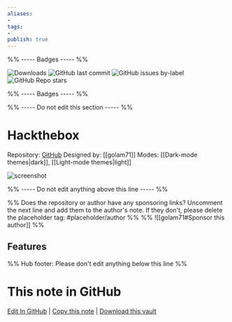```yaml
---
aliases:
- 
tags: 
- 
publish: true
---
```


%% ----- Badges ----- %%

![Downloads](https://img.shields.io/badge/downloads-1217-573E7A?style=for-the-badge&logo=)
![GitHub last commit](https://img.shields.io/github/last-commit/golam71/obsidian-hackthebox?color=573E7A&label=last%20update&logo=github&style=for-the-badge)
![GitHub issues by-label](https://img.shields.io/github/issues/golam71/obsidian-hackthebox/help%20wanted?color=573E7A&logo=github&style=for-the-badge) 
![GitHub Repo stars](https://img.shields.io/github/stars/golam71/obsidian-hackthebox?color=573E7A&logo=github&style=for-the-badge)

%% ----- Badges ----- %%

%% ----- Do not edit this section ----- %%

# Hackthebox

Repository: [GitHub](https://github.com/golam71/obsidian-hackthebox)
Designed by: [[golam71]]
Modes: [[Dark-mode themes|dark]], [[Light-mode themes|light]]



![screenshot](https://github.com/golam71/obsidian-hackthebox/raw/HEAD/dark.png)

%% ----- Do not edit anything above this line ----- %% 

%% Does the repository or author have any sponsoring links? Uncomment the next line and add them to the author's note. If they don't, please delete the placeholder tag: #placeholder/author %%
%% ![[golam71#Sponsor this author]] %%


## Features



%% Hub footer: Please don't edit anything below this line %%

# This note in GitHub

<span class="git-footer">[Edit In GitHub](https://github.dev/obsidian-community/obsidian-hub/blob/main/02%20-%20Community%20Expansions/02.05%20All%20Community%20Expansions/Themes/Hackthebox.md "git-hub-edit-note") | [Copy this note](https://raw.githubusercontent.com/obsidian-community/obsidian-hub/main/02%20-%20Community%20Expansions/02.05%20All%20Community%20Expansions/Themes/Hackthebox.md "git-hub-copy-note") | [Download this vault](https://github.com/obsidian-community/obsidian-hub/archive/refs/heads/main.zip "git-hub-download-vault") </span>
